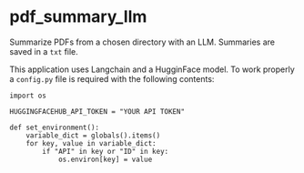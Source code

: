 # pdf_summary_llm
Summarize PDFs from a chosen directory with an LLM. Summaries are saved in a `txt` file.

This application uses Langchain and a HugginFace model. To work properly a `config.py` file is required with the following contents:

```
import os

HUGGINGFACEHUB_API_TOKEN = "YOUR API TOKEN"

def set_environment():
    variable_dict = globals().items()
    for key, value in variable_dict:
        if "API" in key or "ID" in key:
            os.environ[key] = value
```

